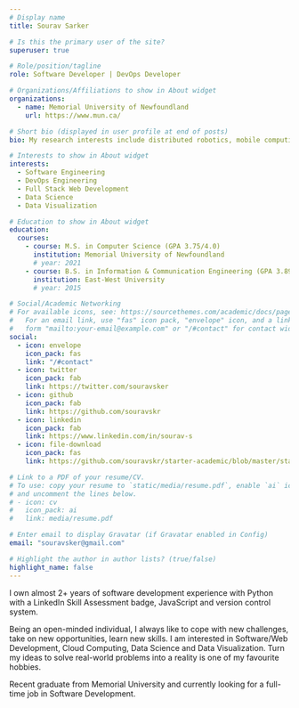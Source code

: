 ```yaml
---
# Display name
title: Sourav Sarker

# Is this the primary user of the site?
superuser: true

# Role/position/tagline
role: Software Developer | DevOps Developer

# Organizations/Affiliations to show in About widget
organizations:
  - name: Memorial University of Newfoundland
    url: https://www.mun.ca/

# Short bio (displayed in user profile at end of posts)
bio: My research interests include distributed robotics, mobile computing and programmable matter.

# Interests to show in About widget
interests:
  - Software Engineering
  - DevOps Engineering
  - Full Stack Web Development
  - Data Science
  - Data Visualization

# Education to show in About widget
education:
  courses:
    - course: M.S. in Computer Science (GPA 3.75/4.0)
      institution: Memorial University of Newfoundland
      # year: 2021
    - course: B.S. in Information & Communication Engineering (GPA 3.89/4.0)
      institution: East-West University
      # year: 2015

# Social/Academic Networking
# For available icons, see: https://sourcethemes.com/academic/docs/page-builder/#icons
#   For an email link, use "fas" icon pack, "envelope" icon, and a link in the
#   form "mailto:your-email@example.com" or "/#contact" for contact widget.
social:
  - icon: envelope
    icon_pack: fas
    link: "/#contact"
  - icon: twitter
    icon_pack: fab
    link: https://twitter.com/souravsker
  - icon: github
    icon_pack: fab
    link: https://github.com/souravskr
  - icon: linkedin
    icon_pack: fab
    link: https://www.linkedin.com/in/sourav-s
  - icon: file-download
    icon_pack: fas
    link: https://github.com/souravskr/starter-academic/blob/master/static/resume.pdf

# Link to a PDF of your resume/CV.
# To use: copy your resume to `static/media/resume.pdf`, enable `ai` icons in `params.toml`,
# and uncomment the lines below.
# - icon: cv
#   icon_pack: ai
#   link: media/resume.pdf

# Enter email to display Gravatar (if Gravatar enabled in Config)
email: "souravsker@gmail.com"

# Highlight the author in author lists? (true/false)
highlight_name: false
---
```


I own almost 2+ years of software development experience with Python with a LinkedIn Skill Assessment badge, JavaScript and version control system.

Being an open-minded individual, I always like to cope with new challenges, take on new opportunities, learn new skills. I am interested in Software/Web Development, Cloud Computing, Data Science and Data Visualization. Turn my ideas to solve real-world problems into a reality is one of my favourite hobbies.

Recent graduate from Memorial University and currently looking for a full-time job in Software Development.

<!-- {{< icon name="download" pack="fas" >}} Download my {{< staticref "/static/resume.pdf" "newtab" >}}resumé{{< /staticref >}}. -->
